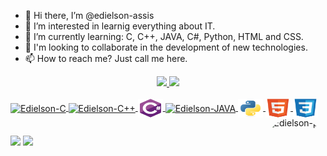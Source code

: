 - 👋 Hi there, I’m @edielson-assis
- 👀 I’m interested in learnig everything about IT. 
- 🌱 I’m currently learning: C, C++, JAVA, C#, Python, HTML and CSS.
- 💞️ I'm looking to collaborate in the development of new technologies. 
- 📫 How to reach me? Just call me here.

<div align="center">
  <a href="https://github.com/edielson-assis">
  <img height="180em" src="https://github-readme-stats.vercel.app/api?username=edielson-assis&show_icons=true&theme=dracula&include_all_commits=true&count_private=true"/>
  <img height="180em" src="https://github-readme-stats.vercel.app/api/top-langs/?username=edielson-assis&layout=compact&langs_count=7&theme=dracula"/>
</div>
  <div style="display: inline_block"><br>
  <img align="center" alt="Edielson-C" height="30" width="40" src="https://cdn.jsdelivr.net/gh/devicons/devicon/icons/c/c-original.svg">
  <img align="center" alt="Edielson-C++" height="30" width="40" src="https://cdn.jsdelivr.net/gh/devicons/devicon/icons/cplusplus/cplusplus-original.svg">
  <img align="center" alt="Edielson-C#" height="30" width="40" src="https://raw.githubusercontent.com/devicons/devicon/master/icons/csharp/csharp-original.svg">
  <img align="center" alt="Edielson-JAVA" height="30" width="40" src="https://cdn.jsdelivr.net/gh/devicons/devicon/icons/java/java-original.svg">
  <img align="center" alt="Edielson-Python" height="30" width="40" src="https://raw.githubusercontent.com/devicons/devicon/master/icons/python/python-original.svg">
  <img align="center" alt="Edielson-HTML" height="30" width="40" src="https://raw.githubusercontent.com/devicons/devicon/master/icons/html5/html5-original.svg">
  <img align="center" alt="Edielson-CSS" height="30" width="40" src="https://raw.githubusercontent.com/devicons/devicon/master/icons/css3/css3-original.svg">
  <img align="right" alt="Edielson-pic" height="150" style="border-radius:50px;" src="https://64.media.tumblr.com/bbdd007e64a7da474c977853f740f6b4/424edd76f24d4b5d-3f/s512x512u_c1/e1a2d4c53411bca40ac50442287a102f725807b0.jpg">
</div>
  
  ##
  
  <div>
  <a href = "mailto:edielsonnice@gmail.com"><img src="https://img.shields.io/badge/-Gmail-%23333?style=for-the-badge&logo=gmail&logoColor=white" target="_blank"></a>
  <a href="https://www.instagram.com/edielson_assis/" target="_blank"><img src="https://img.shields.io/badge/-Instagram-%23E4405F?style=for-the-badge&logo=instagram&logoColor=white" target="_blank"></a>
    
  </div>
